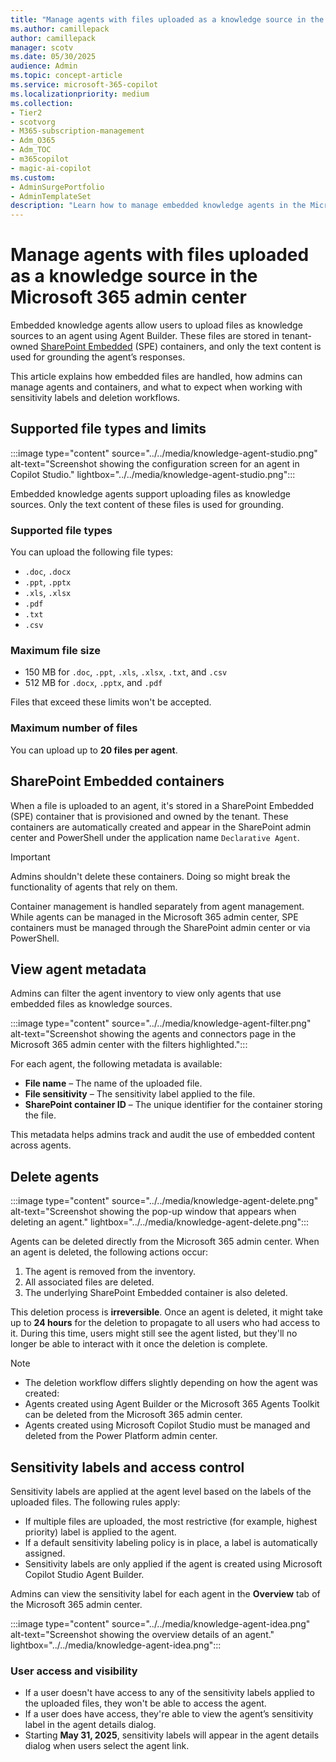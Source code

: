 ```yaml
---
title: "Manage agents with files uploaded as a knowledge source in the Microsoft 365 admin center"
ms.author: camillepack
author: camillepack
manager: scotv
ms.date: 05/30/2025
audience: Admin
ms.topic: concept-article
ms.service: microsoft-365-copilot
ms.localizationpriority: medium
ms.collection:
- Tier2
- scotvorg
- M365-subscription-management
- Adm_O365
- Adm_TOC
- m365copilot
- magic-ai-copilot
ms.custom:
- AdminSurgePortfolio
- AdminTemplateSet
description: "Learn how to manage embedded knowledge agents in the Microsoft 365 admin center, including file uploads, container handling, and sensitivity labels."
---
```


# Manage agents with files uploaded as a knowledge source in the Microsoft 365 admin center

Embedded knowledge agents allow users to upload files as knowledge sources to an agent using Agent Builder. These files are stored in tenant-owned [SharePoint Embedded](/sharepoint/dev/embedded/overview) (SPE) containers, and only the text content is used for grounding the agent’s responses.  

This article explains how embedded files are handled, how admins can manage agents and containers, and what to expect when working with sensitivity labels and deletion workflows.

## Supported file types and limits

:::image type="content" source="../../media/knowledge-agent-studio.png" alt-text="Screenshot showing the configuration screen for an agent in Copilot Studio." lightbox="../../media/knowledge-agent-studio.png":::

Embedded knowledge agents support uploading files as knowledge sources. Only the text content of these files is used for grounding.

### Supported file types

You can upload the following file types:

- `.doc`, `.docx`  
- `.ppt`, `.pptx`  
- `.xls`, `.xlsx`  
- `.pdf`  
- `.txt`  
- `.csv`

### Maximum file size

- 150 MB for `.doc`, `.ppt`, `.xls`, `.xlsx`, `.txt`, and `.csv`
- 512 MB for `.docx`, `.pptx`, and `.pdf`  

Files that exceed these limits won't be accepted.

### Maximum number of files

You can upload up to **20 files per agent**.

## SharePoint Embedded containers

When a file is uploaded to an agent, it's stored in a SharePoint Embedded (SPE) container that is provisioned and owned by the tenant. These containers are automatically created and appear in the SharePoint admin center and PowerShell under the application name `Declarative Agent`.

>[!IMPORTANT]
> Admins shouldn't delete these containers. Doing so might break the functionality of agents that rely on them.

Container management is handled separately from agent management. While agents can be managed in the Microsoft 365 admin center, SPE containers must be managed through the SharePoint admin center or via PowerShell.

## View agent metadata

Admins can filter the agent inventory to view only agents that use embedded files as knowledge sources. 

:::image type="content" source="../../media/knowledge-agent-filter.png" alt-text="Screenshot showing the agents and connectors page in the Microsoft 365 admin center with the filters highlighted.":::

For each agent, the following metadata is available:

- **File name** – The name of the uploaded file.  
- **File sensitivity** – The sensitivity label applied to the file.  
- **SharePoint container ID** – The unique identifier for the container storing the file.  

This metadata helps admins track and audit the use of embedded content across agents.

## Delete agents

:::image type="content" source="../../media/knowledge-agent-delete.png" alt-text="Screenshot showing the pop-up window that appears when deleting an agent." lightbox="../../media/knowledge-agent-delete.png":::

Agents can be deleted directly from the Microsoft 365 admin center. When an agent is deleted, the following actions occur:

1. The agent is removed from the inventory.  
2. All associated files are deleted.  
3. The underlying SharePoint Embedded container is also deleted.  

This deletion process is **irreversible**. Once an agent is deleted, it might take up to **24 hours** for the deletion to propagate to all users who had access to it. During this time, users might still see the agent listed, but they'll no longer be able to interact with it once the deletion is complete.

>[!NOTE]
>
> - The deletion workflow differs slightly depending on how the agent was created:
> - Agents created using Agent Builder or the Microsoft 365 Agents Toolkit can be deleted from the Microsoft 365 admin center.  
> - Agents created using Microsoft Copilot Studio must be managed and deleted from the Power Platform admin center.

## Sensitivity labels and access control

Sensitivity labels are applied at the agent level based on the labels of the uploaded files. The following rules apply:

- If multiple files are uploaded, the most restrictive (for example, highest priority) label is applied to the agent.  
- If a default sensitivity labeling policy is in place, a label is automatically assigned.  
- Sensitivity labels are only applied if the agent is created using Microsoft Copilot Studio Agent Builder.

Admins can view the sensitivity label for each agent in the **Overview** tab of the Microsoft 365 admin center.

:::image type="content" source="../../media/knowledge-agent-idea.png" alt-text="Screenshot showing the overview details of an agent." lightbox="../../media/knowledge-agent-idea.png":::

### User access and visibility

- If a user doesn't have access to any of the sensitivity labels applied to the uploaded files, they won't be able to access the agent.  
- If a user does have access, they're able to view the agent’s sensitivity label in the agent details dialog.  
- Starting **May 31, 2025**, sensitivity labels will appear in the agent details dialog when users select the agent link.
